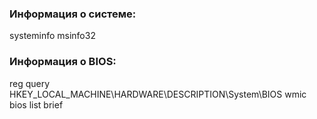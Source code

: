 ### Информация о системе:
systeminfo
msinfo32

### Информация о BIOS:
reg query HKEY_LOCAL_MACHINE\HARDWARE\DESCRIPTION\System\BIOS
wmic bios list brief



